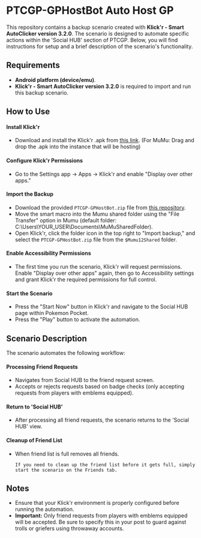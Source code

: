 # PTCGP-GPHostBot Auto Host GP

This repository contains a backup scenario created with **Klick'r - Smart AutoClicker version 3.2.0**. The scenario is designed to automate specific actions within the 'Social HUB' section of PTCGP. Below, you will find instructions for setup and a brief description of the scenario's functionality.

## Requirements

- **Android platform (device/emu)**.
- **Klick'r - Smart AutoClicker version 3.2.0** is required to import and run this backup scenario.

## How to Use

#### Install Klick'r
- Download and install the Klick'r .apk from [this link](https://f-droid.org/repo/com.buzbuz.smartautoclicker_59.apk).
(For MuMu: Drag and drop the .apk into the instance that will be hosting)

#### Configure Klick'r Permissions
- Go to the Settings app -> Apps -> Klick'r and enable "Display over other apps."

#### Import the Backup
- Download the provided `PTCGP-GPHostBot.zip` file from [this repository](https://github.com/dev-fanto/PTCGP-GPHostBot).
- Move the smart macro into the Mumu shared folder using the "File Transfer" option in Mumu (default folder: C:\Users\YOUR_USER\Documents\MuMuSharedFolder).
- Open Klick'r, click the folder icon in the top right to "Import backup," and select the `PTCGP-GPHostBot.zip` file from the `$Mumu12Shared` folder.

#### Enable Accessibility Permissions
- The first time you run the scenario, Klick'r will request permissions. Enable "Display over other apps" again, then go to Accessibility settings and grant Klick'r the required permissions for full control.

#### Start the Scenario
- Press the "Start Now" button in Klick'r and navigate to the Social HUB page within Pokemon Pocket.
- Press the "Play" button to activate the automation.

## Scenario Description

The scenario automates the following workflow:

#### Processing Friend Requests
- Navigates from Social HUB to the friend request screen.
- Accepts or rejects requests based on badge checks (only accepting requests from players with emblems equipped).

#### Return to 'Social HUB'
- After processing all friend requests, the scenario returns to the 'Social HUB' view.

#### Cleanup of Friend List
- When friend list is full removes all friends.

   `If you need to clean up the friend list before it gets full, simply start the scenario on the Friends tab. `

## Notes

- Ensure that your Klick'r environment is properly configured before running the automation.
- **Important:** Only friend requests from players with emblems equipped will be accepted. Be sure to specify this in your post to guard against trolls or griefers using throwaway accounts.

